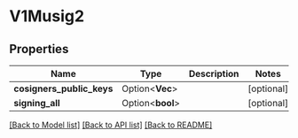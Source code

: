 # V1Musig2

## Properties

| Name                      | Type                    | Description | Notes      |
| ------------------------- | ----------------------- | ----------- | ---------- |
| **cosigners_public_keys** | Option<**Vec<String>**> |             | [optional] |
| **signing_all**           | Option<**bool**>        |             | [optional] |

[[Back to Model list]](../README.md#documentation-for-models) [[Back to API list]](../README.md#documentation-for-api-endpoints) [[Back to README]](../README.md)
